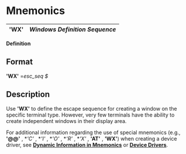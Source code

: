 # Mnemonics

**'WX'** |  **_Windows Definition Sequence_**  
---|---  
  
**Definition**

##  Format

**'WX'** =_esc_seq_ _$_

##  Description

Use **'WX'** to define the escape sequence for creating a window on the specific terminal type. However, very few terminals have the ability to create independent windows in their display area.

For additional information regarding the use of special mnemonics (e.g., **'@@'** , **'*C'** , **'*I'** , **'*O'** , **'*R'** , **'*X'** , **'AT'** , **'WX'**) when creating a device driver, see **[Dynamic Information in Mnemonics](dynamic_information_in_mnemonics.md)** or **[Device Drivers](../PxPlus%20User%20Guide/Appendix%20of%20Miscellaneous%20Topics/Device%20Drivers/Overview.md)**.
